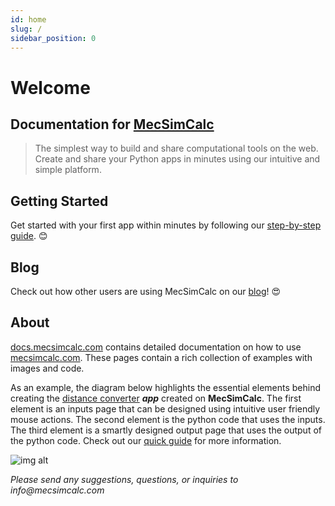 ```yaml
---
id: home
slug: /
sidebar_position: 0
---
```


# Welcome

## Documentation for [MecSimCalc](https://mecsimcalc.com/)

> The simplest way to build and share computational tools on the web. Create and share your Python apps in minutes using our intuitive and simple platform.

## Getting Started

Get started with your first app within minutes by following our [step-by-step guide](/Getting-Started/Quick-overview). :blush:

## Blog

Check out how other users are using MecSimCalc on our [blog](/blog)! :heart_eyes:

## About

[docs.mecsimcalc.com](https://docs.mecsimcalc.com/) contains detailed documentation on how to use [mecsimcalc.com](https://mecsimcalc.com/).
These pages contain a rich collection of examples with images and code.

As an example, the diagram below highlights the essential elements behind creating the [distance converter](https://www.mecsimcalc.com/app/4022206/distance_converter) _**app**_ created on **MecSimCalc**. The first element is an inputs page that can be designed using intuitive user friendly mouse actions. The second element is the python code that uses the inputs. The third element is a smartly designed output page that uses the output of the python code. Check out our [quick guide](Getting-Started/Quick-overview.md) for more information.

<div style={{textAlign: 'center'}}>

![img alt](/docs/Getting-Started/appelements.png)

</div>

_Please send any suggestions, questions, or inquiries to info@mecsimcalc.com_
